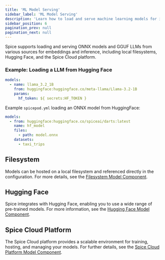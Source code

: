 ```yaml
---
title: 'ML Model Serving'
sidebar_label: 'ML Model Serving'
description: 'Learn how to load and serve machine learning models for inference using Spice.'
sidebar_position: 6
pagination_prev: null
pagination_next: null
---
```


Spice supports loading and serving ONNX models and GGUF LLMs from various sources for embeddings and inference, including local filesystems, Hugging Face, and the Spice Cloud platform.

### Example: Loading a LLM from Hugging Face

```yaml
models:
  - name: llama_3.2_1B
    from: huggingface:huggingface.co/meta-llama/Llama-3.2-1B
    params:
      hf_token: ${ secrets:HF_TOKEN }
```

Example `spicepod.yml` loading an ONNX model from HuggingFace:

```yaml
models:
  - from: huggingface:huggingface.co/spiceai/darts:latest
    name: hf_model
    files:
      - path: model.onnx
    datasets:
      - taxi_trips
```

## Filesystem

Models can be hosted on a local filesystem and referenced directly in the configuration. For more details, see the [Filesystem Model Component](/components/models/filesystem.md).

## Hugging Face

Spice integrates with Hugging Face, enabling you to use a wide range of pre-trained models. For more information, see the [Hugging Face Model Component](/components/models/huggingface.md).

## Spice Cloud Platform

The Spice Cloud platform provides a scalable environment for training, hosting, and managing your models. For further details, see the [Spice Cloud Platform Model Component](/components/models/spiceai.md).
